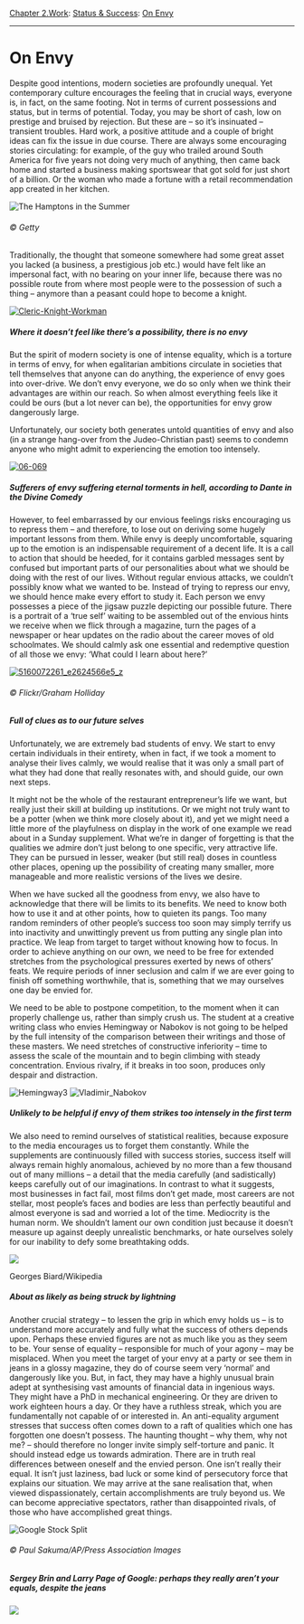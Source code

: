 [Chapter 2.Work](https://www.theschooloflife.com/thebookoflife/category/work/): [Status & Success](https://www.theschooloflife.com/thebookoflife/category/work/status-and-success/): [On Envy](https://www.theschooloflife.com/thebookoflife/what-to-do-about-the-envy-were-all-quietly-dying-from-inside/)

* * *

# On Envy

Despite good intentions, modern societies are profoundly unequal. Yet contemporary culture encourages the feeling that in crucial ways, everyone is, in fact, on the same footing. Not in terms of current possessions and status, but in terms of potential. Today, you may be short of cash, low on prestige and bruised by rejection. But these are – so it’s insinuated – transient troubles. Hard work, a positive attitude and a couple of bright ideas can fix the issue in due course. There are always some encouraging stories circulating: for example, of the guy who trailed around South America for five years not doing very much of anything, then came back home and started a business making sportswear that got sold for just short of a billion. Or the woman who made a fortune with a retail recommendation app created in her kitchen.

![The Hamptons in the Summer](https://www.theschooloflife.com/thebookoflife/wp-content/uploads/2014/09/1603649-1.jpg)

###### © Getty

Traditionally, the thought that someone somewhere had some great asset you lacked (a business, a prestigious job etc.) would have felt like an impersonal fact, with no bearing on your inner life, because there was no possible route from where most people were to the possession of such a thing – anymore than a peasant could hope to become a knight.

[![Cleric-Knight-Workman](https://www.theschooloflife.com/thebookoflife/wp-content/uploads/2014/10/Cleric-Knight-Workman1.jpg)](http://www.thebookoflife.org/wp-content/uploads/2014/10/Cleric-Knight-Workman1.jpg)

##### Where it doesn’t feel like there’s a possibility, there is no envy

But the spirit of modern society is one of intense equality, which is a torture in terms of envy, for when egalitarian ambitions circulate in societies that tell themselves that anyone can do anything, the experience of envy goes into over-drive. We don’t envy everyone, we do so only when we think their advantages are within our reach. So when almost everything feels like it could be ours (but a lot never can be), the opportunities for envy grow dangerously large.

Unfortunately, our society both generates untold quantities of envy and also (in a strange hang-over from the Judeo-Christian past) seems to condemn anyone who might admit to experiencing the emotion too intensely.

[![06-069](https://www.theschooloflife.com/thebookoflife/wp-content/uploads/2014/10/06-069.jpg)](http://www.thebookoflife.org/wp-content/uploads/2014/10/06-069.jpg)

##### Sufferers of envy suffering eternal torments in hell, according to Dante in the Divine Comedy

However, to feel embarrassed by our envious feelings risks encouraging us to repress them – and therefore, to lose out on deriving some hugely important lessons from them. While envy is deeply uncomfortable, squaring up to the emotion is an indispensable requirement of a decent life. It is a call to action that should be heeded, for it contains garbled messages sent by confused but important parts of our personalities about what we should be doing with the rest of our lives. Without regular envious attacks, we couldn’t possibly know what we wanted to be. Instead of trying to repress our envy, we should hence make every effort to study it. Each person we envy possesses a piece of the jigsaw puzzle depicting our possible future. There is a portrait of a ‘true self’ waiting to be assembled out of the envious hints we receive when we flick through a magazine, turn the pages of a newspaper or hear updates on the radio about the career moves of old schoolmates. We should calmly ask one essential and redemptive question of all those we envy: ‘What could I learn about here?’

[![5160072261_e2624566e5_z](https://www.theschooloflife.com/thebookoflife/wp-content/uploads/2014/10/5160072261_e2624566e5_z.jpg)](http://www.thebookoflife.org/wp-content/uploads/2014/10/5160072261_e2624566e5_z.jpg)

###### © Flickr/Graham Holliday

##### Full of clues as to our future selves

Unfortunately, we are extremely bad students of envy. We start to envy certain individuals in their entirety, when in fact, if we took a moment to analyse their lives calmly, we would realise that it was only a small part of what they had done that really resonates with, and should guide, our own next steps.

It might not be the whole of the restaurant entrepreneur’s life we want, but really just their skill at building up institutions. Or we might not truly want to be a potter (when we think more closely about it), and yet we might need a little more of the playfulness on display in the work of one example we read about in a Sunday supplement. What we’re in danger of forgetting is that the qualities we admire don’t just belong to one specific, very attractive life. They can be pursued in lesser, weaker (but still real) doses in countless other places, opening up the possibility of creating many smaller, more manageable and more realistic versions of the lives we desire.

When we have sucked all the goodness from envy, we also have to acknowledge that there will be limits to its benefits. We need to know both how to use it and at other points, how to quieten its pangs. Too many random reminders of other people’s success too soon may simply terrify us into inactivity and unwittingly prevent us from putting any single plan into practice. We leap from target to target without knowing how to focus. In order to achieve anything on our own, we need to be free for extended stretches from the psychological pressures exerted by news of others’ feats. We require periods of inner seclusion and calm if we are ever going to finish off something worthwhile, that is, something that we may ourselves one day be envied for.

We need to be able to postpone competition, to the moment when it can properly challenge us, rather than simply crush us. The student at a creative writing class who envies Hemingway or Nabokov is not going to be helped by the full intensity of the comparison between their writings and those of these masters. We need stretches of constructive inferiority – time to assess the scale of the mountain and to begin climbing with steady concentration. Envious rivalry, if it breaks in too soon, produces only despair and distraction.

![Hemingway3](https://www.theschooloflife.com/thebookoflife/wp-content/uploads/2014/09/Hemingway3.jpg) ![Vladimir_Nabokov](https://www.theschooloflife.com/thebookoflife/wp-content/uploads/2014/09/Vladimir_Nabokov.jpg)

##### Unlikely to be helpful if envy of them strikes too intensely in the first term

We also need to remind ourselves of statistical realities, because exposure to the media encourages us to forget them constantly. While the supplements are continuously filled with success stories, success itself will always remain highly anomalous, achieved by no more than a few thousand out of many millions – a detail that the media carefully (and sadistically) keeps carefully out of our imaginations. In contrast to what it suggests, most businesses in fact fail, most films don’t get made, most careers are not stellar, most people’s faces and bodies are less than perfectly beautiful and almost everyone is sad and worried a lot of the time. Mediocrity is the human norm. We shouldn’t lament our own condition just because it doesn’t measure up against deeply unrealistic benchmarks, or hate ourselves solely for our inability to defy some breathtaking odds.

 ![](https://www.theschooloflife.com/thebookoflife/wp-content/uploads/2014/10/Angelina_Jolie_Brad_Pitt_Cannes.jpg)

Georges Biard/Wikipedia

##### About as likely as being struck by lightning

Another crucial strategy – to lessen the grip in which envy holds us – is to understand more accurately and fully what the success of others depends upon. Perhaps these envied figures are not as much like you as they seem to be. Your sense of equality – responsible for much of your agony – may be misplaced. When you meet the target of your envy at a party or see them in jeans in a glossy magazine, they do of course seem very ‘normal’ and dangerously like you. But, in fact, they may have a highly unusual brain adept at synthesising vast amounts of financial data in ingenious ways. They might have a PhD in mechanical engineering. Or they are driven to work eighteen hours a day. Or they have a ruthless streak, which you are fundamentally not capable of or interested in. An anti-equality argument stresses that success often comes down to a raft of qualities which one has forgotten one doesn’t possess. The haunting thought – why them, why not me? – should therefore no longer invite simply self-torture and panic. It should instead edge us towards admiration. There are in truth real differences between oneself and the envied person. One isn’t really their equal. It isn’t just laziness, bad luck or some kind of persecutory force that explains our situation. We may arrive at the sane realisation that, when viewed dispassionately, certain accomplishments are truly beyond us. We can become appreciative spectators, rather than disappointed rivals, of those who have accomplished great things.

![Google Stock Split](https://www.theschooloflife.com/thebookoflife/wp-content/uploads/2014/09/PA-16835008.jpg)

###### © Paul Sakuma/AP/Press Association Images

##### Sergey Brin and Larry Page of Google: perhaps they really aren’t your equals, despite the jeans

[![](https://img.youtube.com/vi/oVzEtg5Qil4/0.jpg)](https://www.youtube.com/embed/oVzEtg5Qil4 '')
